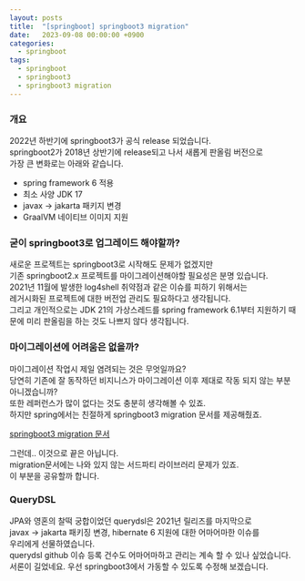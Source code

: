```yaml
---
layout: posts 
title:  "[springboot] springboot3 migration"
date:   2023-09-08 00:00:00 +0900 
categories: 
  - springboot
tags:
  - springboot
  - springboot3
  - springboot3 migration
---
```

### 개요
2022년 하반기에 springboot3가 공식 release 되었습니다.  
springboot2가 2018년 상반기에 release되고 나서 새롭게 판올림 버전으로  
가장 큰 변화로는 아래와 같습니다.  
* spring framework 6 적용
* 최소 사양 JDK 17
* javax -> jakarta 패키지 변경
* GraalVM 네이티브 이미지 지원

### 굳이 springboot3로 업그레이드 해야할까?
새로운 프로젝트는 springboot3로 시작해도 문제가 없겠지만  
기존 springboot2.x 프로젝트를 마이그레이션해야할 필요성은 분명 있습니다.  
2021년 11월에 발생한 log4shell 취약점과 같은 이슈를 피하기 위해서는  
레거시화된 프로젝트에 대한 버전업 관리도 필요하다고 생각됩니다.  
그리고 개인적으로는 JDK 21의 가상스레드를 spring framework 6.1부터 지원하기 때문에 미리 판올림을 하는 것도 나쁘지 않다 생각됩니다.

### 마이그레이션에 어려움은 없을까?
마이그레이션 작업시 제일 염려되는 것은 무엇일까요?  
당연히 기존에 잘 동작하던 비지니스가 마이그레이션 이후 제대로 작동 되지 않는 부분 아니겠습니까?  
또한 레퍼런스가 많이 없다는 것도 충분히 생각해볼 수 있죠.  
하지만 spring에서는 친절하게 springboot3 migration 문서를 제공해줬죠.

[springboot3 migration 문서](https://github.com/spring-projects/spring-boot/wiki/Spring-Boot-3.0-Migration-Guide)

그런데.. 이것으로 끝은 아닙니다.  
migration문서에는 나와 있지 않는 서드파티 라이브러리 문제가 있죠.  
이 부분을 공유할까 합니다.

### QueryDSL
JPA와 영혼의 찰떡 궁합이었던 querydsl은 2021년 릴리즈를 마지막으로  
javax -> jakarta 패키징 변경, hibernate 6 지원에 대한 어마어마한 이슈를  
우리에게 선물하였습니다.  
querydsl github 이슈 등록 건수도 어마어마하고 관리는 계속 할 수 있나 싶었습니다.  
서론이 길었네요. 우선 springboot3에서 가동할 수 있도록 수정해 보겠습니다.
